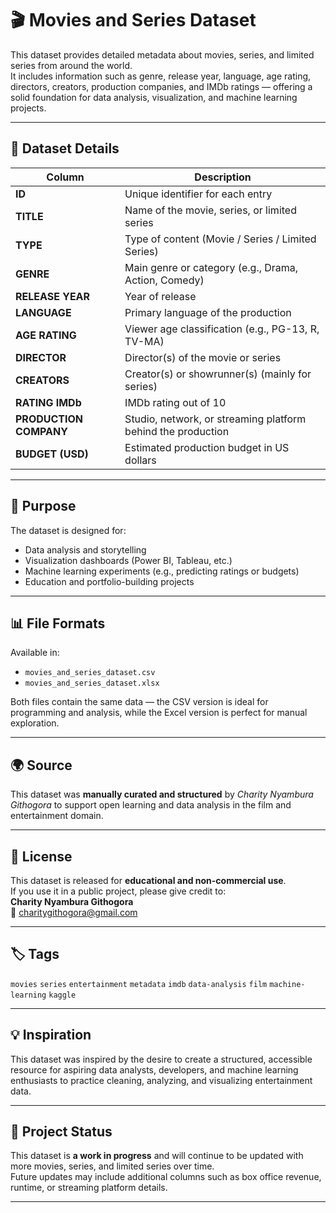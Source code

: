 # 🎬 Movies and Series Dataset

This dataset provides detailed metadata about movies, series, and limited series from around the world.  
It includes information such as genre, release year, language, age rating, directors, creators, production companies, and IMDb ratings — offering a solid foundation for data analysis, visualization, and machine learning projects.

---

## 📂 Dataset Details

| Column | Description |
|--------|-------------|
| **ID** | Unique identifier for each entry |
| **TITLE** | Name of the movie, series, or limited series |
| **TYPE** | Type of content (Movie / Series / Limited Series) |
| **GENRE** | Main genre or category (e.g., Drama, Action, Comedy) |
| **RELEASE YEAR** | Year of release |
| **LANGUAGE** | Primary language of the production |
| **AGE RATING** | Viewer age classification (e.g., PG-13, R, TV-MA) |
| **DIRECTOR** | Director(s) of the movie or series |
| **CREATORS** | Creator(s) or showrunner(s) (mainly for series) |
| **RATING IMDb** | IMDb rating out of 10 |
| **PRODUCTION COMPANY** | Studio, network, or streaming platform behind the production |
| **BUDGET (USD)** | Estimated production budget in US dollars |

---

## 🧠 Purpose

The dataset is designed for:
- Data analysis and storytelling  
- Visualization dashboards (Power BI, Tableau, etc.)  
- Machine learning experiments (e.g., predicting ratings or budgets)  
- Education and portfolio-building projects  

---

## 📊 File Formats

Available in:
- `movies_and_series_dataset.csv`  
- `movies_and_series_dataset.xlsx`

Both files contain the same data — the CSV version is ideal for programming and analysis, while the Excel version is perfect for manual exploration.

---

## 🌍 Source

This dataset was **manually curated and structured** by *Charity Nyambura Githogora* to support open learning and data analysis in the film and entertainment domain.

---

## 📜 License

This dataset is released for **educational and non-commercial use**.  
If you use it in a public project, please give credit to:  
**Charity Nyambura Githogora**  
📧 [charitygithogora@gmail.com](mailto:charitygithogora@gmail.com)

---

## 🏷️ Tags

`movies` `series` `entertainment` `metadata` `imdb` `data-analysis` `film` `machine-learning` `kaggle`

---

## 💡 Inspiration

This dataset was inspired by the desire to create a structured, accessible resource for aspiring data analysts, developers, and machine learning enthusiasts to practice cleaning, analyzing, and visualizing entertainment data.



---

## 🚧 Project Status

This dataset is **a work in progress** and will continue to be updated with more movies, series, and limited series over time.  
Future updates may include additional columns such as box office revenue, runtime, or streaming platform details.

---
